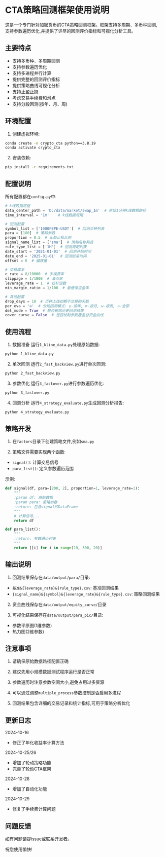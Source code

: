 # CTA策略回测框架使用说明

这是一个专门针对加密货币的CTA策略回测框架。框架支持多周期、多币种回测,支持参数遍历优化,并提供了详尽的回测评价指标和可视化分析工具。

## 主要特点

- 支持多币种、多周期回测
- 支持参数遍历优化
- 支持多进程并行计算
- 提供完整的回测评价指标
- 提供策略曲线可视化分析
- 支持止盈止损
- 考虑交易手续费和滑点
- 支持分段回测(按年、月、周)

## 环境配置

1. 创建虚拟环境:
```bash
conda create -n crypto_cta python==3.8.19
conda activate crypto_cta
```

2. 安装依赖:
```bash
pip install -r requirements.txt
```

## 配置说明

所有配置都在`config.py`中:

```python
# k线数据路径
data_center_path = 'D:/data/market/swap_1m'  # 原始1分钟k线数据路径
time_interval = '1m'    # k线数据周期

# 回测配置
symbol_list = ['1000PEPE-USDT']  # 回测币种列表
para = [180]  # 策略参数
proportion = 0.5  # 止盈止损比例
signal_name_list = ['sma']  # 策略名称列表
rule_type_list = ['1H']  # 回测周期列表
date_start = '2021-01-01'  # 回测开始时间
date_end = '2025-01-01'  # 回测结束时间
offset = 0  # 偏移量

# 交易成本
c_rate = 8/10000  # 手续费率
slippage = 1/1000  # 滑点率
leverage_rate = 1  # 杠杆倍数
min_margin_ratio = 1/100  # 最低保证金率

# 其他配置
drop_days = 10  # 币种上线初期不交易的天数
per_eva = 'a'  # 分段回测模式: y-按年, m-按月, w-按周, a-全部
del_mode = True  # 是否删除历史回测结果
cover_curve = False  # 是否绘制参数覆盖总资金曲线
```

## 使用流程

1. 数据准备
运行`1_kline_data.py`处理原始数据:
```bash
python 1_kline_data.py
```

2. 单次回测
运行`2_fast_backview.py`进行单次回测:
```bash 
python 2_fast_backview.py
```

3. 参数优化
运行`3_fastover.py`进行参数遍历优化:
```bash
python 3_fastover.py
```

4. 回测分析
运行`4_strategy_evaluate.py`生成回测分析报告:
```bash
python 4_strategy_evaluate.py
```

## 策略开发

1. 在`factors`目录下创建策略文件,例如`sma.py`

2. 策略文件需要实现两个函数:
- `signal()`: 计算交易信号
- `para_list()`: 定义参数遍历范围

示例:
```python
def signal(df, para=[200, 2], proportion=1, leverage_rate=1):
    """
    :param df: 原始数据
    :param para: 策略参数
    :return: 包含signal的DataFrame
    """
    # 计算信号...
    return df

def para_list():
    """
    :return: 参数遍历列表
    """
    return [[i] for i in range(20, 300, 20)]
```

## 输出说明

1. 回测结果保存在`data/output/para/`目录:
- `基准&{leverage_rate}&{rule_type}.csv`: 基准回测结果
- `{signal_name}&{symbol}&{leverage_rate}&{rule_type}.csv`: 策略回测结果

2. 资金曲线保存在`data/output/equity_curve/`目录

3. 可视化结果保存在`data/output/para_pic/`目录:
- 参数平原图(1维参数)
- 热力图(2维参数)

## 注意事项

1. 请确保原始数据路径配置正确

2. 建议先用小规模数据测试程序运行是否正常

3. 参数遍历时注意参数空间大小,避免占用过多资源

4. 可以通过调整`multiple_process`参数控制是否启用多进程

5. 回测结果包含详细的交易记录和统计指标,可用于策略分析优化

## 更新日志

2024-10-16
- 修正了年化收益率计算方法

2024-10-25/26
- 增加了轮动策略功能
- 完善了轮动CTA框架

2024-10-28
- 增加了自动化功能

2024-10-29  
- 修复了手续费计算问题

## 问题反馈

如有问题请提issue或联系开发者。

祝您使用愉快! 
